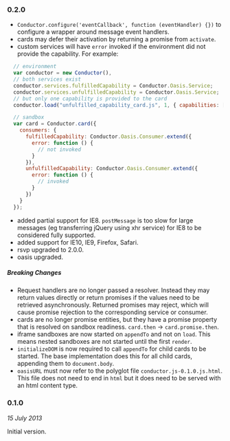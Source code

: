 ### 0.2.0

- `Conductor.configure('eventCallback', function (eventHandler) {})` to configure
  a wrapper around message event handlers.
- cards may defer their activation by returning a promise from `activate`.
- custom services will have `error` invoked if the environment did not provide
  the capability.  For example:
```js
  // environment
  var conductor = new Conductor(),
  // both services exist
  conductor.services.fulfilledCapability = Conductor.Oasis.Service;
  conductor.services.unfulfilledCapability = Conductor.Oasis.Service;
  // but only one capability is provided to the card
  conductor.load("unfulfilled_capability_card.js", 1, { capabilities: ['fulfilledCapability']});

  // sandbox
  var card = Conductor.card({
    consumers: {
      fulfilledCapability: Conductor.Oasis.Consumer.extend({
        error: function () {
          // not invoked
        }
      }),
      unfulfilledCapability: Conductor.Oasis.Consumer.extend({
        error: function () {
          // invoked
        }
      })
    }
  });
```
- added partial support for IE8.  `postMessage` is too slow for large messages
  (eg transferring jQuery using xhr service) for IE8 to be considered fully
  supported.
- added support for IE10, IE9, Firefox, Safari.
- rsvp upgraded to 2.0.0.
- oasis upgraded.

##### Breaking Changes

- Request handlers are no longer passed a resolver.  Instead they may return
  values directly or return promises if the values need to be retrieved
  asynchronously.  Returned promises may reject, which will cause promise
  rejection to the corresponding service or consumer.
- cards are no longer promise entities, but they have a promise property that
  is resolved on sandbox readiness.  `card.then` → `card.promise.then`.
- iframe sandboxes are now started on `appendTo` and not on `load`.  This means
  nested sandboxes are not started until the first `render`.
- `initializeDOM` is now required to call `appendTo` for child cards to be
  started.  The base implementation does this for all child cards, appending
  them to `document.body`.
- `oasisURL` must now refer to the polyglot file `conductor.js-0.1.0.js.html`.
  This file does not need to end in `html` but it does need to be served with an
  html content type.

### 0.1.0
*15 July 2013*

Initial version.
